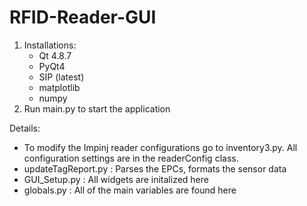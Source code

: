 RFID-Reader-GUI
===============

1. Installations:
      - Qt 4.8.7
      - PyQt4
      - SIP (latest)
      - matplotlib
      - numpy
2. Run main.py to start the application


Details:
  - To modify the Impinj reader configurations go to inventory3.py. All configuration settings are in the readerConfig class.
  - updateTagReport.py : Parses the EPCs, formats the sensor data
  - GUI_Setup.py : All widgets are initalized here
  - globals.py : All of the main variables are found here

